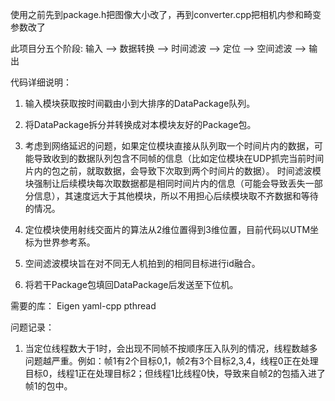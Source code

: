 使用之前先到package.h把图像大小改了，再到converter.cpp把相机内参和畸变参数改了

此项目分五个阶段:
输入 ——> 数据转换 ——> 时间滤波 ——> 定位 ——> 空间滤波 ——> 输出

代码详细说明：
1. 输入模块获取按时间戳由小到大排序的DataPackage队列。

2. 将DataPackage拆分并转换成对本模块友好的Package包。

3. 考虑到网络延迟的问题，如果定位模块直接从队列取一个时间片内的数据，可能导致收到的数据队列包含不同帧的信息（比如定位模块在UDP抓完当前时间片内的包之前，就取数据，会导致下次取到两个时间片的数据）。
时间滤波模块强制让后续模块每次取数据都是相同时间片内的信息（可能会导致丢失一部分信息），其速度远大于其他模块，所以不用担心后续模块取不齐数据和等待的情况。

4. 定位模块使用射线交面片的算法从2维位置得到3维位置，目前代码以UTM坐标为世界参考系。

5. 空间滤波模块旨在对不同无人机拍到的相同目标进行id融合。

6. 将若干Package包填回DataPackage后发送至下位机。

需要的库：
Eigen
yaml-cpp
pthread


问题记录：
1. 当定位线程数大于1时，会出现不同帧不按顺序压入队列的情况，线程数越多问题越严重。例如：帧1有2个目标0,1，帧2有3个目标2,3,4，线程0正在处理目标0，线程1正在处理目标2；但线程1比线程0快，导致来自帧2的包插入进了帧1的包中。